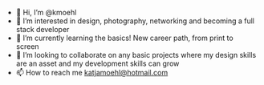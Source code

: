 - 👋 Hi, I’m @kmoehl
- 👀 I’m interested in design, photography, networking and becoming a full stack developer
- 🌱 I’m currently learning the basics! New career path, from print to screen
- 💞️ I’m looking to collaborate on any basic projects where my design skills are an asset and my development skills can grow
- 📫 How to reach me katjamoehl@hotmail.com

<!---
kmoehl/kmoehl is a ✨ special ✨ repository because its `README.md` (this file) appears on your GitHub profile.
You can click the Preview link to take a look at your changes.
--->
